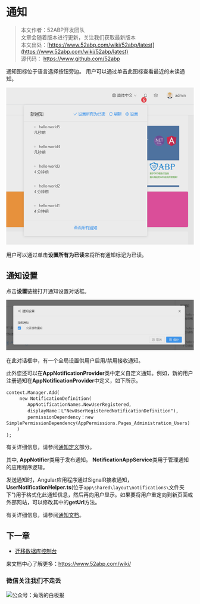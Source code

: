 # 通知

> 本文作者：52ABP开发团队 </br>
> 文章会随着版本进行更新，关注我们获取最新版本 </br>
> 本文出处：[https://www.52abp.com/wiki/52abp/latest](https://www.52abp.com/wiki/52abp/latest) </br>
> 源代码： https://www.github.com/52abp </br>





通知图标位于语言选择按钮旁边。
用户可以通过单击此图标查看最近的未读通知。

![通知列表](images/Features-52ABP-NG-Notifications-1.png)

用户可以通过单击**设置所有为已读**来将所有通知标记为已读。

## 通知设置

点击**设置**链接打开通知设置对话框。

![通知设置](images/Features-52ABP-NG-Notifications-2.png)

在此对话框中，有一个全局设置供用户启用/禁用接收通知。

此外您还可以在**AppNotificationProvider**类中定义自定义通知。例如，新的用户注册通知在**AppNotificationProvider**中定义，如下所示。

````CSHARP
context.Manager.Add(
     new NotificationDefinition(
        AppNotificationNames.NewUserRegistered,
        displayName：L"NewUserRegisteredNotificationDefinition"),
        permissionDependency：new SimplePermissionDependency(AppPermissions.Pages_Administration_Users)
    )
);
````

有关详细信息，请参阅[通知定义](need-help.md)<!-- (https://aspnetboilerplate.com/Pages/Documents/Notification-System#notification-definitions) -->部分。

其中, **AppNotifier**类用于发布通知。 **NotificationAppService**类用于管理通知的应用程序逻辑。

发送通知时，Angular应用程序通过SignalR接收通知，**UserNotificationHelper.ts**(位于`app\shared\layout\notifications\`文件夹下")用于格式化此通知信息，然后再向用户显示。如果要将用户重定向到新页面或外部网站，可以修改其中的**getUrl**方法。

有关详细信息，请参阅[通知文档](need-help.md)<!-- (https://aspnetboilerplate.com/Pages/Documents/Notification-System) -->。

## 下一章

 -  [迁移数据库控制台](Migrator-Console-Application.md)


来文档中心了解更多：https://www.52abp.com/wiki/ 

### 微信关注我们不走丢

<img src="https://www.52abp.com/imgs/money-QR/jiaoluo_wechat_QR.jpg" class="img-fluid text-center " alt="公众号：角落的白板报" style="
    height: 80;
    width: 250px;"/>

